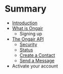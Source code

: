 # Summary

* [Introduction](README.md)
* [What is Ongair](chapter1.md)
   * Signing up
* [The Ongair API](API_overview.md)
   * [Security](API_security.md)
   * [Status](API_status.md)
   * [Create a Contact](API_create_a_contact.md)
   * [Send a Message](API_send_a_message.md)
* Activate your account

